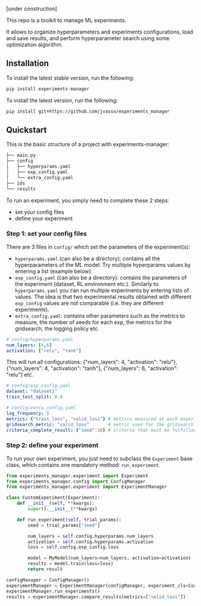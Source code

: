 [under construction]

This repo is a toolkit to manage ML experiments.

It allows to organize hyperparameters and experiments configurations, load and save results, and perform hyperparameter search using some optimization algorithm.


## Installation

To install the latest stable version, run the following:
```bash
pip install experiments-manager
```

To install the latest version, run the following:
```bash
pip install git+https://github.com/jvasso/experiments_manager
```


## Quickstart

This is the basic structure of a project with experiments-manager:

```bash
├── main.py
├── config
│   ├── hyperparams.yaml
│   ├── exp_config.yaml
│   └── extra_config.yaml
├── ids
└── results
```

To run an experiment, you simply need to complete these 2 steps:
- set your config files
- define your experiment

### Step 1: set your config files

There are 3 files in ```config/``` which set the parameters of the experiment(s):

- ```hyperparams.yaml``` (can also be a directory): contains all the hyperparameters of the ML model. Try multiple hyperparams values by entering a list (example below).
- ```exp_config.yaml``` (can also be a directory): contains the parameters of the experiment (dataset, RL environment etc.). Similarly to ```hyperparams.yaml``` you can run multiple experiments by entering lists of values. The idea is that two experimental results obtained with different ```exp_config``` values are not comparable (i.e. they are different experiments).
- ```extra_config.yaml```: contains other parameters such as the metrics to measure, the number of seeds for each exp, the metrics for the gridsearch, the logging policy etc.

```yaml
# config/hyperparams.yaml
num_layers: [4,6]
activation: ["relu", "tanh"]
```
This will run all configurations: {"num_layers": 4, "activation": "relu"}, {"num_layers": 4, "activation": "tanh"}, {"num_layers": 6, "activation": "relu"} etc.

```yaml
# config/exp_config.yaml
dataset: "dataset1"
train_test_split: 0.8
```

```yaml
# config/extra_config.yaml
log_frequency: 5
metrics: {"train_loss", "valid_loss"} # metrics measured at each experiment
gridsearch_metric: "valid_loss"       # metric used for the gridsearch (it will drive the search in the hyperparameter space)
criteria_complete_result: {"seed":10} # criteria that must be fulfilled to consider one experiment as complete (--> as many "trials" as values: here, 10 seeds will be tried)
```

### Step 2: define your experiment

To run your own experiment, you just need to subclass the ```Experiment``` base class, which contains one mandatory method: ```run_experiment```.

```python
from experiments_manager.experiment import Experiment
from experiments_manager.config import ConfigManager
from experiments_manager.experiment import ExperimentManager

class CustomExperiment(Experiment):
    def __init__(self, **kwargs):
        super().__init__(**kwargs)

    def run_experiment(self, trial_params):
        seed = trial_params["seed"]

        num_layers = self.config.hyperparams.num_layers
        activation = self.config.hyperparams.activation
        loss = self.config.exp_config.loss

        model = MyModel(num_layers=num_layers, activation=activation)
        results = model.train(loss=loss)
        return result

configManager = ConfigManager()
experimentManager = ExperimentManager(configManager, experiment_cls=CustomExperiment)
experimentManager.run_experiments()
results = experimentManager.compare_results(metrics=["valid_loss"])
```